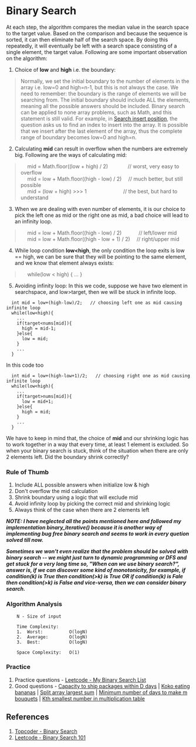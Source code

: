 # Binary Search
At each step, the algorithm compares the median value in the search space to the target value. Based on the comparison and because the sequence is sorted, it can then eliminate half of the search space. By doing this repeatedly, it will eventually be left with a search space consisting of a single element, the target value. Following are some important observation on the algorithm:
1. Choice of **low** and **high** i.e. the boundary:
> Normally, we set the initial boundary to the number of elements in the array i.e. low=0 and high=n-1, but this is not always the case. We need to remember: the boundary is the range of elements we will be searching from. The initial boundary should include ALL the elements, meaning all the possible answers should be included. Binary search can be applied to none array problems, such as Math, and this statement is still valid. For example, in [Search insert position](https://leetcode.com/problems/search-insert-position/), the question asks us to find an index to insert into the array. It is possible that we insert after the last element of the array, thus the complete range of boundary becomes low=0 and high=n.

2. Calculating **mid** can result in overflow when the numbers are extremely big. Following are the ways of calculating mid:
> &emsp; mid = Math.floor((low + high) / 2)         &nbsp;&nbsp;&emsp;&emsp;&emsp;// worst, very easy to overflow <br>
  &emsp; mid = low + Math.floor((high - low) / 2)   &emsp;// much better, but still possible <br>
  &emsp; mid = (low + high) >>> 1                   &nbsp;&nbsp;&emsp;&emsp;&emsp;&emsp;&emsp;&emsp;&nbsp;// the best, but hard to understand <br>

3. When we are dealing with even number of elements, it is our choice to pick the left one as mid or the right one as mid, a bad choice will lead to an infinity loop.
> &emsp; mid = low + Math.floor((high - low) / 2)        &emsp;&emsp;&emsp;// left/lower mid   <br>
  &emsp; mid = low + Math.floor((high - low + 1) / 2)    &emsp;// right/upper mid  <br>
  
4. While loop condition **low<high**, the only condition the loop exits is low == high, we can be sure that they will be pointing to the same element, and we know that element always exists:
> &emsp; while(low < high) { ... }

5. Avoiding infinity loop:
In this we code, suppose we have two element in searchspace, and low>target, then we will be stuck in infinite loop.

```
  int mid = low+(high-low)/2;   // choosing left one as mid causing infinite loop
  while(low<high){
    ...
    if(target<nums[mid]){
      high = mid-1;
    }else{
      low = mid;
    }
    ...
  }
```

In this code too
```
  int mid = low+(high-low+1)/2;   // choosing right one as mid causing infinite loop
  while(low<high){
    ...
    if(target>nums[mid]){
      low = mid+1;
    }else{
      high = mid;
    }
    ...
  }
```
We have to keep in mind that, the choice of **mid** and our shrinking logic has to work together in a way that every time, at least 1 element is excluded. So when your binary search is stuck, think of the situation when there are only 2 elements left. Did the boundary shrink correctly?

### Rule of Thumb
1. Include ALL possible answers when initialize low & high
2. Don't overflow the mid calculation
3. Shrink boundary using a logic that will exclude mid
4. Avoid infinity loop by picking the correct mid and shrinking logic
5. Always think of the case when there are 2 elements left

***NOTE: I have neglected all the points mentioned here and followed my implementation binary_iterative() because it is another way of implementing bug free  binary search and seems to work in every quetion solved till now.***

***Sometimes we won't even realize that the problem should be solved with binary search -- we might just turn to dynamic programming or DFS and get stuck for a very long time so, "When can we use binary search?", answer is, if we can discover some kind of monotonicity, for example, if condition(k) is True then condition(>k) is True OR if condition(k) is Fale then condition(>k) is False and vice-versa, then we can consider binary search.***
### Algorithm Analysis
```
    N - Size of input

    Time Complexity:   
    1.  Worst:          O(logN)
    2.  Average:        O(logN)
    3.  Best:           O(logN)

    Space Complexity:   O(1)
```

### Practice
1. Practice questions - [Leetcode - My Binary Search List](https://leetcode.com/list/9zvbx4we)
2. Good questions     - [Capacity to ship packages within D days](https://leetcode.com/problems/capacity-to-ship-packages-within-d-days/) | [Koko eating bananas](https://leetcode.com/problems/koko-eating-bananas/) | [Split array largest sum](https://leetcode.com/problems/split-array-largest-sum/) | [Minimum number of days to make m bouquets](https://leetcode.com/problems/minimum-number-of-days-to-make-m-bouquets/) | [Kth smallest number in multiplication table](https://leetcode.com/problems/kth-smallest-number-in-multiplication-table/)

## References
1. [Topcoder - Binary Search](https://www.topcoder.com/thrive/articles/Binary%20Search)
2. [Leetcode - Binary Search 101](https://leetcode.com/problems/binary-search/discuss/423162/Binary-Search-101-The-Ultimate-Binary-Search-Handbook)
